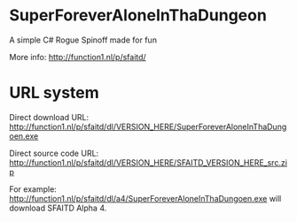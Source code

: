 # SuperForeverAloneInThaDungeon
A simple C# Rogue Spinoff made for fun

More info: http://function1.nl/p/sfaitd/

# URL system
Direct download URL: http://function1.nl/p/sfaitd/dl/VERSION_HERE/SuperForeverAloneInThaDungoen.exe

Direct source code URL: http://function1.nl/p/sfaitd/dl/VERSION_HERE/SFAITD_VERSION_HERE_src.zip


For example: http://function1.nl/p/sfaitd/dl/a4/SuperForeverAloneInThaDungoen.exe will download SFAITD Alpha 4.
